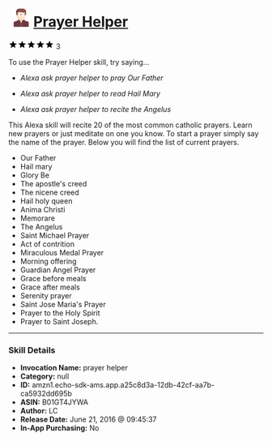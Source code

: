# &nbsp;<img src="skill_icon" alt="Prayer Helper icon" width="36"> [Prayer Helper](http://alexa.amazon.com/#skills/amzn1.echo-sdk-ams.app.a25c8d3a-12db-42cf-aa7b-ca5932dd695b)
![5 stars](../../images/ic_star_black_18dp_1x.png)![5 stars](../../images/ic_star_black_18dp_1x.png)![5 stars](../../images/ic_star_black_18dp_1x.png)![5 stars](../../images/ic_star_black_18dp_1x.png)![5 stars](../../images/ic_star_black_18dp_1x.png) 3

To use the Prayer Helper skill, try saying...

* *Alexa ask prayer helper to pray Our Father*

* *Alexa ask prayer helper to read Hail Mary*

* *Alexa ask prayer helper to recite the Angelus*

This Alexa skill will recite 20 of the most common catholic prayers. Learn new prayers or just meditate on one you know. To start a prayer simply say the name of the prayer. Below you will find the list of current prayers. 

- Our Father
- Hail mary
- Glory Be
- The apostle's creed 
- The nicene creed 
- Hail holy queen 
- Anima Christi
 - Memorare 
- The Angelus
- Saint Michael Prayer 
- Act of contrition
- Miraculous Medal Prayer 
- Morning offering
- Guardian Angel Prayer 
- Grace before meals 
- Grace after meals 
- Serenity prayer
- Saint Jose Maria's Prayer 
- Prayer to the Holy Spirit
- Prayer to Saint Joseph.

***

### Skill Details

* **Invocation Name:** prayer helper
* **Category:** null
* **ID:** amzn1.echo-sdk-ams.app.a25c8d3a-12db-42cf-aa7b-ca5932dd695b
* **ASIN:** B01GT4JYWA
* **Author:** LC
* **Release Date:** June 21, 2016 @ 09:45:37
* **In-App Purchasing:** No
